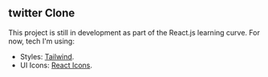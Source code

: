## twitter Clone

This project is still in development as part of the React.js learning curve. For now, tech I'm using:

- Styles: [Tailwind](https://tailwindcss.com/).
- UI Icons: [React Icons](https://react-icons.github.io/react-icons/).
